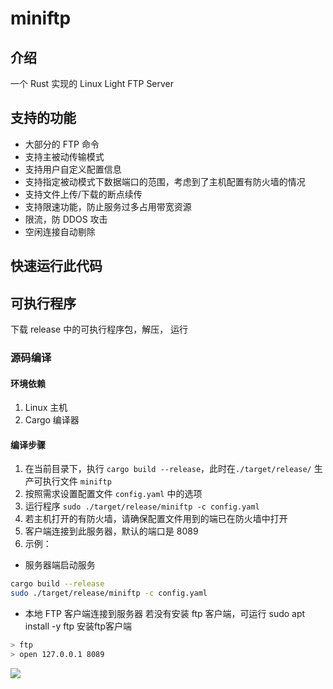 # miniftp

## 介绍

一个 Rust 实现的 Linux Light FTP Server

## 支持的功能

- 大部分的 FTP 命令
- 支持主被动传输模式
- 支持用户自定义配置信息
- 支持指定被动模式下数据端口的范围，考虑到了主机配置有防火墙的情况
- 支持文件上传/下载的断点续传
- 支持限速功能，防止服务过多占用带宽资源
- 限流，防 DDOS 攻击
- 空闲连接自动剔除

## 快速运行此代码
## 可执行程序
下载 release 中的可执行程序包，解压，   运行

### 源码编译

#### 环境依赖
1. Linux 主机
2. Cargo 编译器


#### 编译步骤

1. 在当前目录下，执行 `cargo build --release`，此时在`./target/release/` 生产可执行文件 `miniftp`
2. 按照需求设置配置文件 `config.yaml` 中的选项
3. 运行程序 `sudo ./target/release/miniftp -c config.yaml`
4. 若主机打开的有防火墙，请确保配置文件用到的端已在防火墙中打开
5. 客户端连接到此服务器，默认的端口是 8089
6. 示例：
 - 服务器端启动服务
 ```bash
 cargo build --release
 sudo ./target/release/miniftp -c config.yaml
 ```
 - 本地 FTP 客户端连接到服务器 若没有安装 ftp 客户端，可运行 sudo apt install -y ftp 安装ftp客户端
 ```bash
 > ftp
 > open 127.0.0.1 8089
 ```

![](./image/screen_shot.gif)


